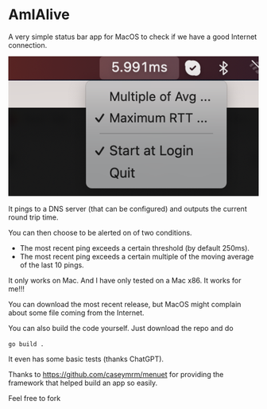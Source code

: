 # AmIAlive

A very simple status bar app for MacOS to check if we have a good Internet connection.

![example](example.png)

It pings to a DNS server (that can be configured) and outputs the current round trip time.

You can then choose to be alerted on of two conditions.

+ The most recent ping exceeds a certain threshold (by default 250ms).
+ The most recent ping exceeds a certain multiple of the moving average of the last 10 pings.

It only works on Mac. And I have only tested on a Mac x86. It works for me!!!

You can download the most recent release, but MacOS might complain about some file coming from the Internet.

You can also build the code yourself. Just download the repo and do

`go build .`

It even has some basic tests (thanks ChatGPT).

Thanks to https://github.com/caseymrm/menuet for providing the framework that helped build an app so easily.

Feel free to fork
